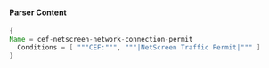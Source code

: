 #### Parser Content
```Java
{
Name = cef-netscreen-network-connection-permit
  Conditions = [ """CEF:""", """|NetScreen Traffic Permit|""" ]
}
```